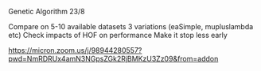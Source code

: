 Genetic Algorithm 23/8

Compare on 5-10 available datasets
3 variations (eaSimple, mupluslambda etc)
Check impacts of HOF on performance
Make it stop less early

https://micron.zoom.us/j/98944280557?pwd=NmRDRUx4amN3NGpsZGk2RjBMKzU3Zz09&from=addon
